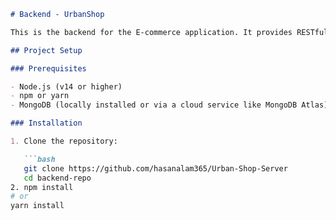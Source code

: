 ```markdown
# Backend - UrbanShop

This is the backend for the E-commerce application. It provides RESTful APIs for product management, user authentication, and order processing, built with Node.js and MongoDB.

## Project Setup

### Prerequisites

- Node.js (v14 or higher)
- npm or yarn
- MongoDB (locally installed or via a cloud service like MongoDB Atlas)

### Installation

1. Clone the repository:

   ```bash
   git clone https://github.com/hasanalam365/Urban-Shop-Server
   cd backend-repo
2. npm install
# or
yarn install
